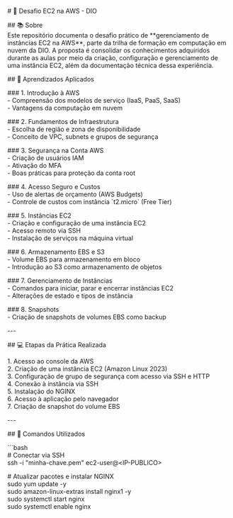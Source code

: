 \# 🚀 Desafio EC2 na AWS \- DIO

\#\# 📚 Sobre  
Este repositório documenta o desafio prático de \*\*gerenciamento de instâncias EC2 na AWS\*\*, parte da trilha de formação em computação em nuvem da DIO. A proposta é consolidar os conhecimentos adquiridos durante as aulas por meio da criação, configuração e gerenciamento de uma instância EC2, além da documentação técnica dessa experiência.

\#\# 🧠 Aprendizados Aplicados

\#\#\# 1\. Introdução à AWS  
\- Compreensão dos modelos de serviço (IaaS, PaaS, SaaS)  
\- Vantagens da computação em nuvem

\#\#\# 2\. Fundamentos de Infraestrutura  
\- Escolha de região e zona de disponibilidade  
\- Conceito de VPC, subnets e grupos de segurança

\#\#\# 3\. Segurança na Conta AWS  
\- Criação de usuários IAM  
\- Ativação do MFA  
\- Boas práticas para proteção da conta root

\#\#\# 4\. Acesso Seguro e Custos  
\- Uso de alertas de orçamento (AWS Budgets)  
\- Controle de custos com instância \`t2.micro\` (Free Tier)

\#\#\# 5\. Instâncias EC2  
\- Criação e configuração de uma instância EC2  
\- Acesso remoto via SSH  
\- Instalação de serviços na máquina virtual

\#\#\# 6\. Armazenamento EBS e S3  
\- Volume EBS para armazenamento em bloco  
\- Introdução ao S3 como armazenamento de objetos

\#\#\# 7\. Gerenciamento de Instâncias  
\- Comandos para iniciar, parar e encerrar instâncias EC2  
\- Alterações de estado e tipos de instância

\#\#\# 8\. Snapshots  
\- Criação de snapshots de volumes EBS como backup

\---

\#\# 💻 Etapas da Prática Realizada

1\. Acesso ao console da AWS  
2\. Criação de uma instância EC2 (Amazon Linux 2023\)  
3\. Configuração de grupo de segurança com acesso via SSH e HTTP  
4\. Conexão à instância via SSH  
5\. Instalação do NGINX  
6\. Acesso à aplicação pelo navegador  
7\. Criação de snapshot do volume EBS

\---

\#\# 📜 Comandos Utilizados

\`\`\`bash  
\# Conectar via SSH  
ssh \-i "minha-chave.pem" ec2-user@\<IP-PUBLICO\>

\# Atualizar pacotes e instalar NGINX  
sudo yum update \-y  
sudo amazon-linux-extras install nginx1 \-y  
sudo systemctl start nginx  
sudo systemctl enable nginx

